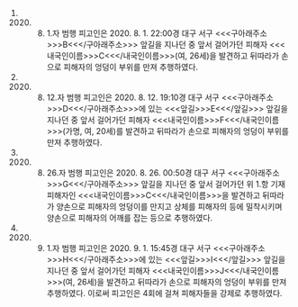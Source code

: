 1. 2020. 8. 1.자 범행
피고인은 2020. 8. 1. 22:00경 대구 서구 <<<구아래주소>>>B<<</구아래주소>>> 앞길을 지나던 중 앞서 걸어가던 피해자 <<<내국인이름>>>C<<</내국인이름>>>(여, 26세)을 발견하고 뒤따라가 손으로 피해자의 엉덩이 부위를 만져 추행하였다.
2. 2020. 8. 12.자 범행
피고인은 2020. 8. 12. 19:10경 대구 서구 <<<구아래주소>>>D<<</구아래주소>>>에 있는 <<<앞길>>>E<<</앞길>>> 앞길을 지나던 중 앞서 걸어가던 피해자 <<<내국인이름>>>F<<</내국인이름>>>(가명, 여, 20세)를 발견하고 뒤따라가 손으로 피해자의 엉덩이 부위를 만져 추행하였다.
3. 2020. 8. 26.자 범행
피고인은 2020. 8. 26. 00:50경 대구 서구 <<<구아래주소>>>G<<</구아래주소>>> 앞길을 지나던 중 앞서 걸어가던 위 1.항 기재 피해자인 <<<내국인이름>>>C<<</내국인이름>>>을 발견하고 뒤따라가 양손으로 피해자의 엉덩이를 만지고 상체를 피해자의 등에 밀착시키며 양손으로 피해자의 어깨를 잡는 등으로 추행하였다.
4. 2020. 9. 1.자 범행
피고인은 2020. 9. 1. 15:45경 대구 서구 <<<구아래주소>>>H<<</구아래주소>>>에 있는 <<<앞길>>>I<<</앞길>>> 앞길을 지나던 중 앞서 걸어가던 피해자 <<<내국인이름>>>J<<</내국인이름>>>(여, 26세)을 발견하고 뒤따라가 손으로 피해자의 엉덩이 부위를 만져 추행하였다.
이로써 피고인은 4회에 걸쳐 피해자들을 강제로 추행하였다.